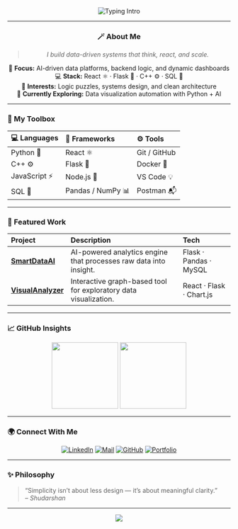 <!-- 🧠 Modern Developer Portfolio-Style README -->
<div align="center">

<img src="https://readme-typing-svg.demolab.com?font=Inter&weight=500&size=24&pause=1000&color=00E7FF&center=true&vCenter=true&width=500&lines=Hey%2C+I'm+Shudarshan+👋;Data+Analyst+%7C+Full-Stack+Developer;AI+%2B+Automation+%7C+Code+%2B+Logic" alt="Typing Intro" />

---

### 🪄 About Me
> *I build data-driven systems that think, react, and scale.*

🎯 **Focus:** AI-driven data platforms, backend logic, and dynamic dashboards  
💻 **Stack:** React ⚛️ · Flask 🐍 · C++ ⚙️ · SQL 💾  
🧩 **Interests:** Logic puzzles, systems design, and clean architecture  
🌱 **Currently Exploring:** Data visualization automation with Python + AI  

</div>

---

### 🧰 My Toolbox

<div align="center">
  
| 💻 Languages | 🧠 Frameworks | ⚙️ Tools |
| :----------- | :------------ | :------- |
| Python 🐍 | React ⚛️ | Git / GitHub |
| C++ ⚙️ | Flask 🧪 | Docker 🐳 |
| JavaScript ⚡ | Node.js 🌿 | VS Code 💡 |
| SQL 💾 | Pandas / NumPy 📊 | Postman 📬 |

</div>

---

### 🧩 Featured Work

<div align="center">

| Project | Description | Tech |
| :------ | :----------- | :--- |
| [**SmartDataAI**](https://github.com/JShudarshan/SmartDataAI) | AI-powered analytics engine that processes raw data into insight. | Flask · Pandas · MySQL |
| [**VisualAnalyzer**](https://github.com/JShudarshan/VisualAnalyzer) | Interactive graph-based tool for exploratory data visualization. | React · Flask · Chart.js |

</div>

---

### 📈 GitHub Insights

<div align="center">

<img src="https://github-readme-stats.vercel.app/api?username=JShudarshan&show_icons=true&theme=transparent&hide_border=true&title_color=00E7FF&icon_color=00E7FF&text_color=9f9f9f" height="150" />
<img src="https://github-readme-streak-stats.herokuapp.com?user=JShudarshan&theme=transparent&hide_border=true&ring=00E7FF&fire=00E7FF&currStreakLabel=00E7FF" height="150" />

</div>

---

### 🌍 Connect With Me

<div align="center">

[![LinkedIn](https://img.shields.io/badge/LinkedIn-1DA1F2?style=flat&logo=linkedin&logoColor=white)](https://www.linkedin.com/in/yourlinkedin)
[![Mail](https://img.shields.io/badge/Gmail-D14836?style=flat&logo=gmail&logoColor=white)](mailto:yourname@gmail.com)
[![GitHub](https://img.shields.io/badge/GitHub-000000?style=flat&logo=github&logoColor=white)](https://github.com/JShudarshan)
[![Portfolio](https://img.shields.io/badge/Portfolio-00E7FF?style=flat&logo=firefox&logoColor=white)](https://yourportfolio.com)

</div>

---

### ✨ Philosophy
> “Simplicity isn’t about less design — it’s about meaningful clarity.”  
> *– Shudarshan*

---

<div align="center">
  <img src="https://capsule-render.vercel.app/api?type=waving&color=0:00E7FF,100:8A2BE2&height=120&section=footer" />
</div>
